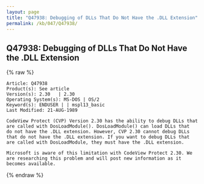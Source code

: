 ```yaml
---
layout: page
title: "Q47938: Debugging of DLLs That Do Not Have the .DLL Extension"
permalink: /kb/047/Q47938/
---
```


## Q47938: Debugging of DLLs That Do Not Have the .DLL Extension

{% raw %}

	Article: Q47938
	Product(s): See article
	Version(s): 2.30   | 2.30
	Operating System(s): MS-DOS | OS/2
	Keyword(s): ENDUSER | | mspl13_basic
	Last Modified: 21-AUG-1989
	
	CodeView Protect (CVP) Version 2.30 has the ability to debug DLLs that
	are called with DosLoadModule(). DosLoadModule() can load DLLs that
	do not have the .DLL extension. However, CVP 2.30 cannot debug DLLs
	that do not have the .DLL extension. If you want to debug DLLs that
	are called with DosLoadModule, they must have the .DLL extension.
	
	Microsoft is aware of this limitation with CodeView Protect 2.30. We
	are researching this problem and will post new information as it
	becomes available.

{% endraw %}
